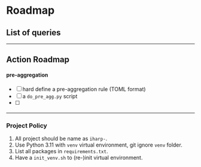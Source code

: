 # Roadmap

## List of queries

---
## Action Roadmap

#### pre-aggregation 
- [ ] hard define a pre-aggregation rule (TOML format)
- [ ] a ``do_pre_agg.py`` script
- [ ] 

#### 

---
### Project Policy
1. All project should be name as ``iharp-``.
2. Use Python 3.11 with ``venv`` virtual environment, git ignore ``venv`` folder. 
3. List all packages in ``requirements.txt``.
4. Have a ``init_venv.sh`` to (re-)init virtual environment.  